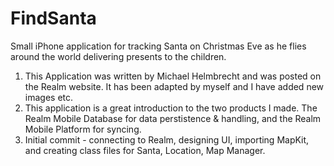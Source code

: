 # FindSanta
Small iPhone application for tracking Santa on Christmas Eve as he flies around the world delivering presents to the children.

1.  This Application was written by Michael Helmbrecht and was posted on the Realm website. It has been adapted by myself and I have
    added new images etc.
2.  This application is a great introduction to the two products I made. The Realm Mobile Database for data perstistence & handling,
    and the Realm Mobile Platform for syncing.
3.  Initial commit - connecting to Realm, designing UI, importing MapKit, and creating class files for Santa, Location, Map Manager.
